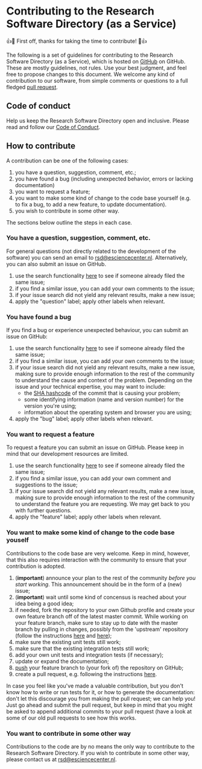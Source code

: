 # Contributing to the Research Software Directory (as a Service)

:+1::tada: First off, thanks for taking the time to contribute! :tada::+1:

The following is a set of guidelines for contributing to the Research Software Directory (as a Service), which is hosted on [GitHub](https://github.com/research-software-directory/RSD-as-a-service) on GitHub. 
These are mostly guidelines, not rules. Use your best judgment, and feel free to propose changes to this document.
We welcome any kind of contribution to our software, from simple comments or questions to a full fledged [pull request](https://help.github.com/articles/about-pull-requests/).

## Code of conduct

Help us keep the Research Software Directory open and inclusive. Please read and follow our [Code of Conduct](https://github.com/research-software-directory/RSD-as-a-service/CODE_OF_CONDUCT.md).

## How to contribute

A contribution can be one of the following cases:
1. you have a question, suggestion, comment, etc.;
1. you have found a bug (including unexpected behavior, errors or lacking documentation)
1. you want to request a feature;
1. you want to make some kind of change to the code base yourself (e.g. to fix a bug, to add a new feature, to update documentation).
1. you wish to contribute in some other way.

The sections below outline the steps in each case.

### You have a question, suggestion, comment, etc.

For general questions (not directly related to the development of the software) you can send an email to rsd@esciencecenter.nl. Alternatively, you can also submit an issue on GitHub. 

1. use the search functionality [here](https://github.com/research-software-directory/RSD-as-a-service/issues) to see if someone already filed the same issue;
1. if you find a similar issue, you can add your own comments to the issue;
1. if your issue search did not yield any relevant results, make a new issue;
1. apply the "question" label; apply other labels when relevant.

### You have found a bug

If you find a bug or experience unexpected behaviour, you can submit an issue on GitHub: 

1. use the search functionality [here](https://github.com/research-software-directory/RSD-as-a-service/issues) to see if someone already filed the same issue;
1. if you find a similar issue, you can add your own comments to the issue;
1. if your issue search did not yield any relevant results, make a new issue, making sure to provide enough information to the rest of the community to understand the cause and context of the problem. Depending on the issue and your technical expertise, you may want to include:
    - the [SHA hashcode](https://help.github.com/articles/autolinked-references-and-urls/#commit-shas) of the commit that is causing your problem;
    - some identifying information (name and version number) for the version you're using;
    - information about the operating system and browser you are using;
1. apply the "bug" label; apply other labels when relevant.

### You want to request a feature

To request a feature you can submit an issue on GitHub. Please keep in mind that our development resources are limited.  

1. use the search functionality [here](https://github.com/research-software-directory/RSD-as-a-service/issues) to see if someone already filed the same issue;
1. if you find a similar issue, you can add your own comment and suggestions to the issue;
1. if your issue search did not yield any relevant results, make a new issue, making sure to provide enough information to the rest of the community to understand the feature you are requesting. We may get back to you with further questions.  
1. apply the "feature" label; apply other labels when relevant.

### You want to make some kind of change to the code base youself

Contributions to the code base are very welcome. Keep in mind, however, that this also requires interaction with the community to ensure that your contribution is adopted. 

1. (**important**) announce your plan to the rest of the community _before you start working_. This announcement should be in the form of a (new) issue;
1. (**important**) wait until some kind of concensus is reached about your idea being a good idea; 
1. if needed, fork the repository to your own Github profile and create your own feature branch off of the latest master commit. While working on your feature branch, make sure to stay up to date with the master branch by pulling in changes, possibly from the 'upstream' repository (follow the instructions [here](https://help.github.com/articles/configuring-a-remote-for-a-fork/) and [here](https://help.github.com/articles/syncing-a-fork/));
1. make sure the existing unit tests still work;
1. make sure that the existing integration tests still work;
1. add your own unit tests and integration tests (if necessary);
1. update or expand the documentation;
1. [push](http://rogerdudler.github.io/git-guide/) your feature branch to (your fork of) the repository on GitHub;
1. create a pull request, e.g. following the instructions [here](https://help.github.com/articles/creating-a-pull-request/).

In case you feel like you've made a valuable contribution, but you don't know how to write or run tests for it, or how to generate the documentation: don't let this discourage you from making the pull request; we can help you! Just go ahead and submit the pull request, but keep in mind that you might be asked to append additional commits to your pull request (have a look at some of our old pull requests to see how this works.

### You want to contribute in some other way

Contributions to the code are by no means the only way to contribute to the Research Software Directory. If you wish to contribute in some other way, please contact us at rsd@esciencecenter.nl. 









